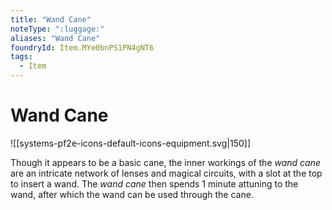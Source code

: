 ```yaml
---
title: "Wand Cane"
noteType: ":luggage:"
aliases: "Wand Cane"
foundryId: Item.MYe0bnPS1PN4gNT6
tags:
  - Item
---
```


# Wand Cane
![[systems-pf2e-icons-default-icons-equipment.svg|150]]

Though it appears to be a basic cane, the inner workings of the _wand cane_ are an intricate network of lenses and magical circuits, with a slot at the top to insert a wand. The _wand cane_ then spends 1 minute attuning to the wand, after which the wand can be used through the cane.
